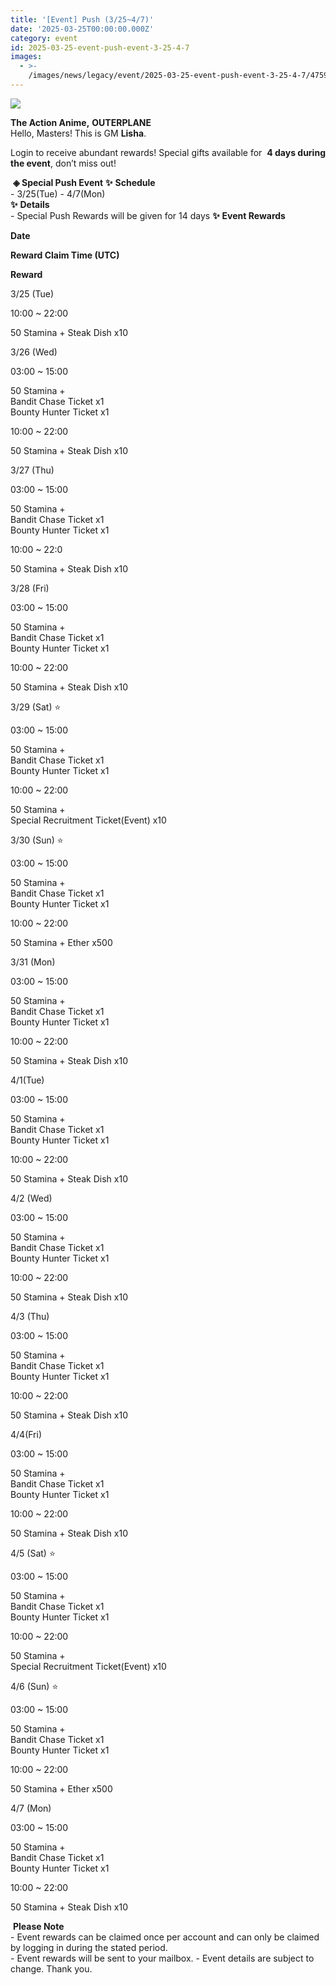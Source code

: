 ```yaml
---
title: '[Event] Push (3/25~4/7)'
date: '2025-03-25T00:00:00.000Z'
category: event
id: 2025-03-25-event-push-event-3-25-4-7
images:
  - >-
    /images/news/legacy/event/2025-03-25-event-push-event-3-25-4-7/4759c200b4a94ca4a56a76260f0d31bb.webp
---
```


![](/images/news/legacy/event/2025-03-25-event-push-event-3-25-4-7/4759c200b4a94ca4a56a76260f0d31bb.webp)  
  

**The Action Anime,** **OUTERPLANE**          
Hello, Masters! This is GM **Lisha**.  
  
Login to receive abundant rewards! Special gifts available for  **4 days during the event**, don’t miss out!  
  
 **◈ Special Push Event** **✨** **Schedule**      
\- 3/25(Tue) - 4/7(Mon)  
**✨** **Details**     
\- Special Push Rewards will be given for 14 days **✨** **Event Rewards** 

**Date**

**Reward Claim Time (UTC)**

**Reward**

3/25 (Tue)

10:00 ~ 22:00  

50 Stamina + Steak Dish x10  

3/26 (Wed)

03:00 ~ 15:00  

50 Stamina +  
Bandit Chase Ticket x1  
Bounty Hunter Ticket x1

10:00 ~ 22:00

50 Stamina + Steak Dish x10  

3/27 (Thu) 

03:00 ~ 15:00

50 Stamina +  
Bandit Chase Ticket x1  
Bounty Hunter Ticket x1

10:00 ~ 22:0

50 Stamina + Steak Dish x10  

3/28 (Fri)

03:00 ~ 15:00

50 Stamina +  
Bandit Chase Ticket x1  
Bounty Hunter Ticket x1

10:00 ~ 22:00

50 Stamina + Steak Dish x10  

3/29 (Sat) ⭐

03:00 ~ 15:00

50 Stamina +  
Bandit Chase Ticket x1  
Bounty Hunter Ticket x1

10:00 ~ 22:00

50 Stamina +   
Special Recruitment Ticket(Event) x10  

3/30 (Sun) ⭐

03:00 ~ 15:00

50 Stamina +  
Bandit Chase Ticket x1  
Bounty Hunter Ticket x1

10:00 ~ 22:00

50 Stamina + Ether x500  

3/31 (Mon)

03:00 ~ 15:00

50 Stamina +  
Bandit Chase Ticket x1  
Bounty Hunter Ticket x1

10:00 ~ 22:00

50 Stamina + Steak Dish x10  

4/1(Tue)

03:00 ~ 15:00

50 Stamina +  
Bandit Chase Ticket x1  
Bounty Hunter Ticket x1

10:00 ~ 22:00

50 Stamina + Steak Dish x10  

4/2 (Wed)

03:00 ~ 15:00

50 Stamina +  
Bandit Chase Ticket x1  
Bounty Hunter Ticket x1

10:00 ~ 22:00

50 Stamina + Steak Dish x10  

4/3 (Thu)

03:00 ~ 15:00

50 Stamina +  
Bandit Chase Ticket x1  
Bounty Hunter Ticket x1

10:00 ~ 22:00

50 Stamina + Steak Dish x10  

4/4(Fri)

03:00 ~ 15:00

50 Stamina +  
Bandit Chase Ticket x1  
Bounty Hunter Ticket x1

10:00 ~ 22:00

50 Stamina + Steak Dish x10  

4/5 (Sat) ⭐

03:00 ~ 15:00

50 Stamina +  
Bandit Chase Ticket x1  
Bounty Hunter Ticket x1

10:00 ~ 22:00

50 Stamina +   
Special Recruitment Ticket(Event) x10  

4/6 (Sun) ⭐

03:00 ~ 15:00

50 Stamina +  
Bandit Chase Ticket x1  
Bounty Hunter Ticket x1

10:00 ~ 22:00

50 Stamina + Ether x500  

4/7 (Mon)

03:00 ~ 15:00

50 Stamina +  
Bandit Chase Ticket x1  
Bounty Hunter Ticket x1

10:00 ~ 22:00

50 Stamina + Steak Dish x10  

 **Please Note**  
\- Event rewards can be claimed once per account and can only be claimed by logging in during the stated period.  
\- Event rewards will be sent to your mailbox. - Event details are subject to change. Thank you.
